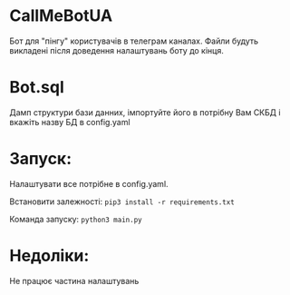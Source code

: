 # CallMeBotUA
Бот для "пінгу" користувачів в телеграм каналах. 
Файли будуть викладені після доведення налаштувань боту до кінця.

# Bot.sql
Дамп структури бази данних, імпортуйте його в потрібну Вам СКБД і вкажіть назву БД в config.yaml

# Запуск:
Налаштувати все потрібне в config.yaml.

Встановити залежності: `pip3 install -r requirements.txt`

Команда запуску: `python3 main.py`

# Недоліки:
Не працює частина налаштувань

